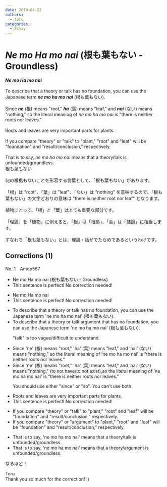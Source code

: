 ```yaml
---
date: 2019-04-22
authors:
  - toru
categories:
  - Essay
---
```


<h1 id="subject_show"><strong><em>Ne mo Ha mo nai</strong></em> (根も葉もない - Groundless)</h1>
<div class="date" hidden>Apr 22, 2019 11:40</div>
<div id="post"><div id="body_show_ori">
<strong><em>Ne mo Ha mo nai</strong></em><br/><br/>To describe that a theory or talk has no foundation, you can use the Japanese term <strong><em>ne mo ha mo nai</em></strong> (根も葉もない).<br/><br/>Since <strong><em>ne</em></strong> (根) means "root," <strong><em>ha</em></strong> (葉) means "leaf," and <strong><em>nai</em></strong> (ない) means "nothing," so the literal meaning of <em>ne mo ha mo nai</em> is "there is neither roots nor leaves."<br/><br/>Roots and leaves are very important parts for plants.<br/><br/>If you compare "theory" or "talk" to "plant," "root" and "leaf" will be "foundation" and "result/conclusion," respectively.<br/><br/>That is to say, <em>ne mo ha mo nai</em> means that a theory/talk is unfounded/groundless.
</div></div>

<!-- more -->

<div id="post_ja"><div id="body_show_mo">
根も葉もない<br/><br/>何の根拠もないことを形容する言葉として、「根も葉もない」があります。<br/><br/>「根」は "root"、「葉」は "leaf"、「ない」は "nothing" を意味するので、「根も葉もない」の文字どおりの意味は "there is neither root nor leaf" となります。<br/><br/>植物にとって、「根」と「葉」はとても重要な部分です。<br/><br/>「理論」を「植物」に例えると、「根」は「根拠」、「葉」は「結論」に相当します。<br/><br/>すなわち「根も葉もない」とは、理論・話がでたらめであるというわけです。
</div></div>

## Corrections (1)
<div id="block"><div class="first_name"> No. 1　<span class="just_name">Amop567</span></div><div id="block2">
<ul class="correction_field">
<li class="incorrect">Ne mo Ha mo nai (根も葉もない - Groundless)</li>
<li class="corrected perfect">This sentence is perfect! No correction needed!</li>
</ul>
<ul class="correction_field">
<li class="incorrect">Ne mo Ha mo nai</li>
<li class="corrected perfect">This sentence is perfect! No correction needed!</li>
</ul>
<ul class="correction_field">
<li class="incorrect">To describe that a theory or talk has no foundation, you can use the Japanese term 'ne mo ha mo nai' (根も葉もない).</li>
<li class="corrected correct">
To describe <span class="sline"><span class="f_red">that</span></span> a theory or <span class="sline"><span class="f_red">talk</span></span> <span class="f_blue">argument</span> <span class="f_blue">that </span>has no foundation, you can use the Japanese term 'ne mo ha mo nai' (根も葉もない).
<p class="correction_comment">"talk" is too vague/difficult to understand.</p>
</li>
</ul>
<ul class="correction_field">
<li class="incorrect">Since 'ne' (根) means "root," 'ha' (葉) means "leaf," and 'nai' (ない) means "nothing," so the literal meaning of 'ne mo ha mo nai' is "there is neither roots nor leaves."</li>
<li class="corrected correct">
Since 'ne' (根) means "root," 'ha' (葉) means "leaf," and 'nai' (ない) means "nothing," <span class="f_blue">(to not have/to not exist),</span><span class="sline"><span class="f_red">so</span></span> the literal meaning of 'ne mo ha mo nai' is "there is neither roots nor leaves."
<p class="correction_comment">You should use either "since" or "so". You can't use both.</p>
</li>
</ul>
<ul class="correction_field">
<li class="incorrect">Roots and leaves are very important parts for plants.</li>
<li class="corrected perfect">This sentence is perfect! No correction needed!</li>
</ul>
<ul class="correction_field">
<li class="incorrect">If you compare "theory" or "talk" to "plant," "root" and "leaf" will be "foundation" and "result/conclusion," respectively.</li>
<li class="corrected correct">
If you compare "theory" or "<span class="f_blue">argument</span>" to "plant," "root" and "leaf" will be "foundation" and "result/conclusion," respectively.
</li>
</ul>
<ul class="correction_field">
<li class="incorrect">That is to say, 'ne mo ha mo nai' means that a theory/talk is unfounded/groundless.</li>
<li class="corrected correct">
That is to say, 'ne mo ha mo nai' means that a theory/<span class="f_blue">argument</span> is unfounded/groundless.
</li>
</ul>
<p class="comment_small">
 なるほど！
</p>

</div><div class="name"><span class="just_name">Toru</span><br>
Thank you so much for the correction! :)
</div>
</div>
